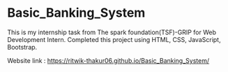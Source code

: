 # Basic_Banking_System
This is my internship task from The spark foundation(TSF)-GRIP for Web Development Intern. Completed this project using HTML, CSS, JavaScript, Bootstrap.

Website link :  https://ritwik-thakur06.github.io/Basic_Banking_System/
